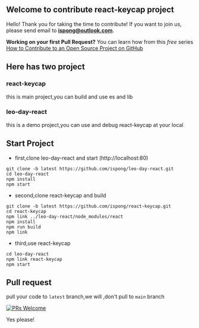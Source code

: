 ## Welcome to contribute react-keycap project

Hello! Thank you for taking the time to contribute! If you want to join us, please send email to **ispong@outlook.com**.

**Working on your first Pull Request?** You can learn how from this *free* series [How to Contribute to an Open Source Project on GitHub](https://egghead.io/series/how-to-contribute-to-an-open-source-project-on-github)

## Here has two project

### react-keycap

this is main project,you can build and use es and lib

### leo-day-react

this is a demo project,you can use and debug react-keycap at your local

## Start Project

- first,clone leo-day-react and start (http://localhost:80)

```shell script
git clone -b latest https://github.com/ispong/leo-day-react.git
cd leo-day-react
npm install
npm start
```

- second,clone react-keycap and build

```shell script
git clone -b latest https://github.com/ispong/react-keycap.git
cd react-keycap
npm link ../leo-day-react/node_modules/react
npm install
npm run build
npm link
```

- third,use react-keycap

```shell script
cd leo-day-react
npm link react-keycap
npm start
```

## Pull request

pull your code to `latest` branch,we will ,don't pull to `main` branch


[![PRs Welcome](https://img.shields.io/badge/PRs-welcome-brightgreen.svg)](http://makeapullrequest.com)



Yes please!